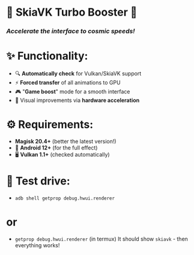 # 🚀 SkiaVK Turbo Booster 🚀 
### *Accelerate the interface to cosmic speeds!*

# **✨ Functionality:**

- 🔍 **Automatically check** for Vulkan/SkiaVK support
- ⚡ **Forced transfer** of all animations to GPU
- 🎮 "**Game boost**" mode for a smooth interface
- 🌈 Visual improvements via **hardware acceleration** 

# **⚙️ Requirements:**

- **Magisk 20.4+** (better the latest version!)
- 🤖 **Android 12+** (for the full effect)
- 🖥️ **Vulkan 1.1+** (checked automatically)

# **🌈 Test drive:** 

- ```adb shell getprop debug.hwui.renderer```

# or
 
- ```getprop debug.hwui.renderer``` (in termux)
It should show `skiavk` - then everything works!

